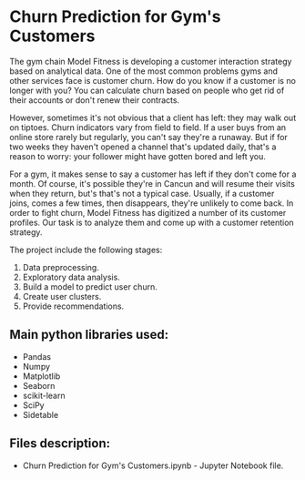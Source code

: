 # Churn Prediction for Gym's Customers

The gym chain Model Fitness is developing a customer interaction strategy based on analytical data.
One of the most common problems gyms and other services face is customer churn. How do you know if a customer is no longer with you?
You can calculate churn based on people who get rid of their accounts or don't renew their contracts.

However, sometimes it's not obvious that a client has left: they may walk out on tiptoes.
Churn indicators vary from field to field. If a user buys from an online store rarely but regularly, you can't say they're a runaway.
But if for two weeks they haven't opened a channel that's updated daily, that's a reason to worry: your follower might have gotten bored and left you.

For a gym, it makes sense to say a customer has left if they don't come for a month.
Of course, it's possible they're in Cancun and will resume their visits when they return, but's that's not a typical case. Usually, if a customer joins, comes a few times, then disappears, they're unlikely to come back.
In order to fight churn, Model Fitness has digitized a number of its customer profiles. Our task is to analyze them and come up with a customer retention strategy.

The project include the following stages:
1. Data preprocessing.
2. Exploratory data analysis.
3. Build a model to predict user churn.
4. Create user clusters.
5. Provide recommendations.

## Main python libraries used:
- Pandas
- Numpy
- Matplotlib
- Seaborn
- scikit-learn
- SciPy
- Sidetable

## Files description:
- Churn Prediction for Gym's Customers.ipynb - Jupyter Notebook file.
